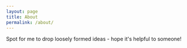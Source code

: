```yaml
---
layout: page
title: About
permalink: /about/
---
```


Spot for me to drop loosely formed ideas - hope it's helpful to someone!
